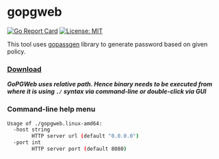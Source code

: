 # gopgweb

[![Go Report Card](https://goreportcard.com/badge/github.com/sayanarijit/gopgweb)](https://goreportcard.com/report/github.com/sayanarijit/gopgweb)
[![License: MIT](https://img.shields.io/badge/License-MIT-yellow.svg)](https://github.com/sayanarijit/gopgweb/blob/master/LICENSE)

This tool uses [gopassgen](https://github.com/sayanarijit/gopassgen) library to generate password based on given policy.

### [Download](https://github.com/sayanarijit/gopgweb/archive/master.zip)

***GoPGWeb uses relative path. Hence binary needs to be executed from where it is using `./` syntax via command-line or double-click via GUI***

### Command-line help menu

```bash
Usage of ./gopgweb.linux-amd64:
  -host string
        HTTP server url (default "0.0.0.0")
  -port int
        HTTP server port (default 8080)
```
